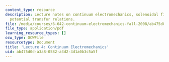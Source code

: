 ```yaml
---
content_type: resource
description: Lecture notes on continuum electromechanics, solenoidal fields, and vector
  potential transfer relations.
file: /media/courses/6-642-continuum-electromechanics-fall-2008/ab475d0da3a80582a3d24d1a0b3c5a5f_lec04_f08.pdf
file_type: application/pdf
learning_resource_types: []
ocw_type: OCWFile
resourcetype: Document
title: 'Lecture 4: Continuum Electromechanics'
uid: ab475d0d-a3a8-0582-a3d2-4d1a0b3c5a5f
---
```

